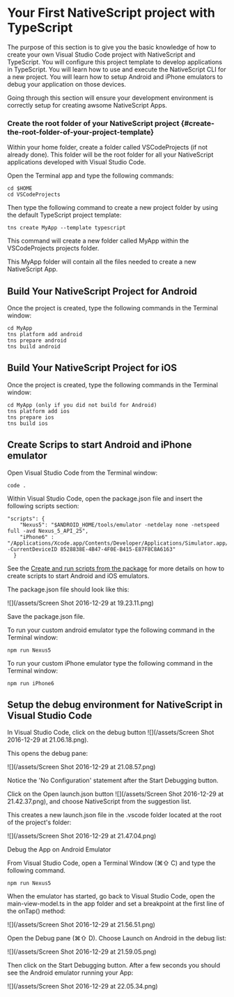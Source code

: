 # Your First NativeScript project with TypeScript

The purpose of this section is to give you the basic knowledge of how to create your own Visual Studio Code project with NativeScript and TypeScript. You will configure this project template to develop applications in TypeScript. You will learn how to use and execute the NativeScript CLI for a new project. You will learn how to setup Android and iPhone emulators to debug your application on those devices.

Going through this section will ensure your development environment is correctly setup for creating awsome NativeScript Apps.

### Create the root folder of your NativeScript project {#create-the-root-folder-of-your-project-template}

Within your home folder, create a folder called VSCodeProjects \(if not already done\). This folder will be the root folder for all your NativeScript applications developed with Visual Studio Code.

Open the Terminal app and type the following commands:

```
cd $HOME
cd VSCodeProjects
```

Then type the following command to create a new project folder by using the default TypeScript project template:

```
tns create MyApp --template typescript
```

This command will create a new folder called MyApp within the VSCodeProjects projects folder.

This MyApp folder will contain all the files needed to create a new NativeScript App.

## Build Your NativeScript Project for Android

Once the project is created, type the following commands in the Terminal window:

```
cd MyApp
tns platform add android
tns prepare android
tns build android
```

## Build Your NativeScript Project for iOS

Once the project is created, type the following commands in the Terminal window:

```
cd MyApp (only if you did not build for Android)
tns platform add ios
tns prepare ios
tns build ios
```

## Create Scrips to start Android and iPhone emulator

Open Visual Studio Code from the Terminal window:

```
code .
```

Within Visual Studio Code, open the package.json file and insert the following scripts section:

```
"scripts": {
    "Nexus5": "$ANDROID_HOME/tools/emulator -netdelay none -netspeed full -avd Nexus_5_API_25",
    "iPhone6" : "/Applications/Xcode.app/Contents/Developer/Applications/Simulator.app/Contents/MacOS/Simulator -CurrentDeviceID 8528838E-4B47-4F0E-B415-E87F8C8A6163"
  }
```

See the [Create and run scripts from the package](/create-and-run-scripts-from-the-package.md) for more details on how to create scripts to start Android and iOS emulators.

The package.json file should look like this:

![](/assets/Screen Shot 2016-12-29 at 19.23.11.png)

Save the package.json file.

To run your custom android emulator type the following command in the Terminal window:

```
npm run Nexus5
```

To run your custom iPhone emulator type the following command in the Terminal window:

```
npm run iPhone6
```

## Setup the debug environment for NativeScript in Visual Studio Code

In Visual Studio Code, click on the debug button ![](/assets/Screen Shot 2016-12-29 at 21.06.18.png).

This opens the debug pane:

![](/assets/Screen Shot 2016-12-29 at 21.08.57.png)

Notice the 'No Configuration' statement after the Start Debugging button.

Click on the Open launch.json button ![](/assets/Screen Shot 2016-12-29 at 21.42.37.png), and choose NativeScript from the suggestion list.

This creates a new launch.json file in the .vscode folder located at the root of the project's folder:

![](/assets/Screen Shot 2016-12-29 at 21.47.04.png)

Debug the App on Android Emulator

From Visual Studio Code, open a Terminal Window \(⌘⇧ C\) and type the following command.

```
npm run Nexus5
```

When the emulator has started, go back to Visual Studio Code, open the main-view-model.ts in the app folder and set a breakpoint at the first line of the onTap\(\) method:

![](/assets/Screen Shot 2016-12-29 at 21.56.51.png)

Open the Debug pane \(⌘⇧ D\). Choose Launch on Android in the debug list:

![](/assets/Screen Shot 2016-12-29 at 21.59.05.png)

Then click on the Start Debugging button. After a few seconds you should see the Android emulator running your App:

![](/assets/Screen Shot 2016-12-29 at 22.05.34.png)



